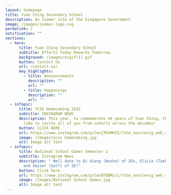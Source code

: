 ```yaml
---
layout: homepage
title: Yuan Ching Secondary School
description: An Isomer site of the Singapore Government
image: /images/isomer-logo.svg
permalink: /
notification: ""
sections:
  - hero:
      title: Yuan Ching Secondary School
      subtitle: Efforts Today Rewards Tomorrow
      background: /images/ezgif(1).gif
      button: Contact Us
      url: /contact-us/
      key_highlights:
        - title: Announcements
          description: ""
          url: ""
        - title: Happenings
          description: ""
          url: ""
  - infopic:
      title: YCSS Homecoming 2022
      subtitle: INSTAGRAM NEWS
      description: This year, to commemorate 44 years of Yuan Ching, the school would
        like to invite all of you from cohorts across the decades!
      button: CLICK HERE
      url: https://www.instagram.com/p/CevjTKnMHZ3/?utm_source=ig_web_copy_link
      image: /images/ycss homecoming.jpg
      alt: Image alt text
  - infopic:
      title: National School Games Semester 1
      subtitle: Instagram News
      description: " Well done to Qi Xiang (Wushu) of 2Ex, Elicia (Taekwondo) of 2I
        and Xavier (Golf) of 2E!"
      button: Click here
      url: https://www.instagram.com/p/Cen07OBMjci/?utm_source=ig_web_copy_link
      image: /images/National School Games.jpg
      alt: Image alt text
---
```

